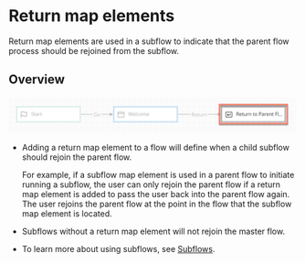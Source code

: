 # Return map elements 

<head>
  <meta name="guidename" content="Flow"/>
  <meta name="context" content="GUID-d54ca14f-ff8b-43a6-af0b-db0174ad22df"/>
</head>


Return map elements are used in a subflow to indicate that the parent flow process should be rejoined from the subflow.

## Overview 

![The return map element](../Images/img-flo-ME_returnv2_c47ceb99-7ee9-4e57-bd13-4a6f1aaf5a2c.png)

-   Adding a return map element to a flow will define when a child subflow should rejoin the parent flow.

    For example, if a subflow map element is used in a parent flow to initiate running a subflow, the user can only rejoin the parent flow if a return map element is added to pass the user back into the parent flow again. The user rejoins the parent flow at the point in the flow that the subflow map element is located.

-   Subflows without a return map element will not rejoin the master flow.

-   To learn more about using subflows, see [Subflows](c-flo-Subflows_ca879fac-5941-44d3-87df-69b97ac5c034.md).